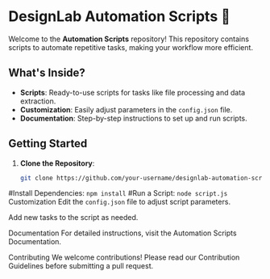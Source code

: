 # DesignLab Automation Scripts 🤖

Welcome to the **Automation Scripts** repository! This repository contains scripts to automate repetitive tasks, making your workflow more efficient.

## What's Inside?
- **Scripts**: Ready-to-use scripts for tasks like file processing and data extraction.
- **Customization**: Easily adjust parameters in the `config.json` file.
- **Documentation**: Step-by-step instructions to set up and run scripts.

## Getting Started
1. **Clone the Repository**:
   ```bash
   git clone https://github.com/your-username/designlab-automation-scripts.git
#Install Dependencies:
   `npm install`
#Run a Script:
   `node script.js`
Customization
Edit the  `config.json` file to adjust script parameters.

Add new tasks to the script as needed.

Documentation
For detailed instructions, visit the Automation Scripts Documentation.

Contributing
We welcome contributions! Please read our Contribution Guidelines before submitting a pull request.
